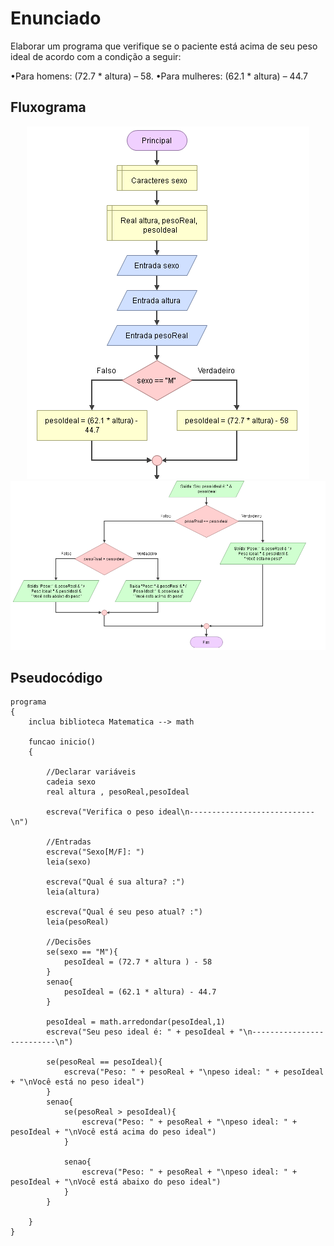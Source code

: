 # Enunciado
Elaborar um programa que verifique se o paciente está acima de seu peso ideal de acordo com a condição a seguir:

•Para homens: (72.7 * altura) – 58.
•Para mulheres: (62.1 * altura) – 44.7

## Fluxograma
<div align="center"><img src="./Capture1.PNG"></div>
<div ><img src="./Capture2.PNG"></div>

## Pseudocódigo
```
programa
{
	inclua biblioteca Matematica --> math
	
	funcao inicio()
	{

		//Declarar variáveis
		cadeia sexo
		real altura , pesoReal,pesoIdeal

		escreva("Verifica o peso ideal\n----------------------------\n")

		//Entradas
		escreva("Sexo[M/F]: ")
		leia(sexo)

		escreva("Qual é sua altura? :")
		leia(altura)

		escreva("Qual é seu peso atual? :")
		leia(pesoReal)

		//Decisões
		se(sexo == "M"){
			pesoIdeal = (72.7 * altura ) - 58
		}
		senao{
			pesoIdeal = (62.1 * altura) - 44.7
		}

		pesoIdeal = math.arredondar(pesoIdeal,1)
		escreva("Seu peso ideal é: " + pesoIdeal + "\n--------------------------\n")

		se(pesoReal == pesoIdeal){
			escreva("Peso: " + pesoReal + "\npeso ideal: " + pesoIdeal + "\nVocê está no peso ideal")
		}
		senao{
			se(pesoReal > pesoIdeal){
				escreva("Peso: " + pesoReal + "\npeso ideal: " + pesoIdeal + "\nVocê está acima do peso ideal")
			}

			senao{
				escreva("Peso: " + pesoReal + "\npeso ideal: " + pesoIdeal + "\nVocê está abaixo do peso ideal")
			}
		}
		
	}
}
```
